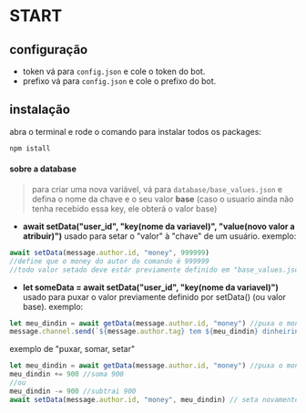 # START

## configuração

 - token
    vá para `config.json` e cole o token do bot. 
 - prefixo
   vá para `config.json` e cole o prefixo do bot.

## instalação
abra o terminal e rode o comando para instalar todos os packages: 
```js
npm istall
```
#### sobre a database

> para criar uma nova variável, vá para `database/base_values.json` e defina o nome da chave e o seu valor **base** (caso o usuario ainda não tenha recebido essa key, ele obterá o valor base)

- **await setData("user_id", "key(nome da variavel)", "value(novo valor a atribuir)")**
   usado para setar o "valor" à "chave" de um usuário.
   exemplo:
 ```js
 await setData(message.author.id, "money", 999999)
 //define que o money do autor do comando é 999999
 //todo valor setado deve estár previamente definido em "base_values.json"  
```

- **let someData = await setData("user_id", "key(nome da variavel)")**
   usado para puxar o valor previamente definido por setData() (ou valor base).
   exemplo:
 ```js
 let meu_dindin = await getData(message.author.id, "money") //puxa o money do autor do comando. caso o usuario nunca tenha sido setado por setData(), será retornado o valor base, em "base_values.json"
message.channel.send(`${message.author.tag} tem ${meu_dindin} dinheirinhos`) //enviando seu money pro chat  
```

exemplo de "puxar, somar, setar"

```js
let meu_dindin = await getData(message.author.id, "money") //puxa o money do autor do 
meu_dindin += 900 //soma 900
//ou
meu_dindin -= 900 //subtrai 900
await setData(message.author.id, "money", meu_dindin) // seta novamente o valor alterado
```



